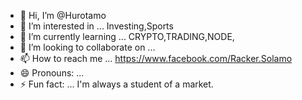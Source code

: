 - 👋 Hi, I’m @Hurotamo
- 👀 I’m interested in ... Investing,Sports
- 🌱 I’m currently learning ... CRYPTO,TRADING,NODE,
- 💞️ I’m looking to collaborate on ...
- 📫 How to reach me ... https://www.facebook.com/Racker.Solamo
- 😄 Pronouns: ...
- ⚡ Fun fact: ... I'm always a student of a market.

<!---
Hurotamo/Hurotamo is a ✨ special ✨ repository because its `README.md` (this file) appears on your GitHub profile.
You can click the Preview link to take a look at your changes.
--->
